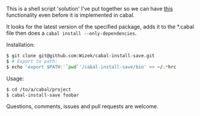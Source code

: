 This is a shell script 'solution' I've put together so we can have [this](https://github.com/haskell/cabal/issues/1961) functionality even before it is implemented in cabal.

It looks for the latest version of the specified package, adds it to the *.cabal file then does a `cabal install --only-dependencies`.

Installation:

```bash
$ git clone git@github.com:Wizek/cabal-install-save.git
$ # Export to path:
$ echo 'export $PATH:'`pwd`'/cabal-install-save/bin' >> ~/.*hrc
```

Usage: 

```bash
$ cd /to/a/cabal/project
$ cabal-install-save foobar
``` 

Questions, comments, issues and pull requests are welcome.
